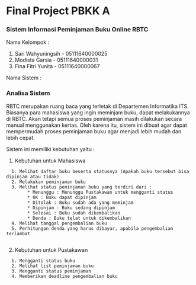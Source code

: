 # Final Project PBKK A
### Sistem Informasi Peminjaman Buku Online RBTC

Nama Kelompok :   
1. Sari Wahyuningsih - 05111640000025
2. Modista Garsia - 05111640000031
3. Fina Fitri Yunita - 05111640000067  
  
Nama Sistem : 

### Analisa Sistem
RBTC merupakan ruang baca yang terletak di Departemen Informatika ITS. Biasanya para mahasiswa yang ingin meminjam buku, dapat melakukannya di RBTC. Akan tetapi semua proses peminjaman masih dilakukan secara manual menggunakan kertas. Oleh karena itu, sistem ini dibuat agar dapat mempermudah proses peminjaman buku agar menjadi lebih mudah dan lebih cepat.   
  
Sistem ini memiliki kebutuhan yaitu :   
1. Kebutuhan untuk Mahasiswa 
```
  1. Melihat daftar buku beserta statusnya (Apakah buku tersebut bisa dipinjam atau tidak)
  2. Melakukan peminjaman buku
  3. Melihat status peminjaman buku yang terdiri dari :  
        * Menunggu : Menunggu Pustakawan untuk mengganti status  
        * OK : Buku dapat dipinjam  
        * Ditolak : Buku sudah ada yang meminjam  
        * Dipinjam : Buku sedang dipinjam  
        * Selesai : Buku sudah dikembalikan  
        * Denda : Buku telat untuk dikembalikan  
  4. Melihat tanggal pengembalian buku  
  5. Perhitungan denda yang harus dibayar, apabila pengembalian terlambat
  
```  

2. Kebutuhan untuk Pustakawan  
```
  1. Mengganti status buku  
  2. Melihat list peminjaman buku  
  3. Mengganti status peminjaman  
  4. Memberikan deadline pengembalian buku
```
